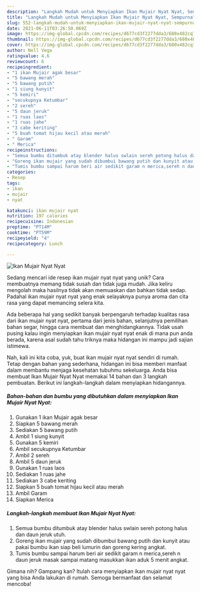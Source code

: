 ```yaml
---
description: "Langkah Mudah untuk Menyiapkan Ikan Mujair Nyat Nyat, Sempurna"
title: "Langkah Mudah untuk Menyiapkan Ikan Mujair Nyat Nyat, Sempurna"
slug: 552-langkah-mudah-untuk-menyiapkan-ikan-mujair-nyat-nyat-sempurna
date: 2021-06-11T03:26:50.069Z
image: https://img-global.cpcdn.com/recipes/d677cd3f2277dda3/680x482cq70/ikan-mujair-nyat-nyat-foto-resep-utama.jpg
thumbnail: https://img-global.cpcdn.com/recipes/d677cd3f2277dda3/680x482cq70/ikan-mujair-nyat-nyat-foto-resep-utama.jpg
cover: https://img-global.cpcdn.com/recipes/d677cd3f2277dda3/680x482cq70/ikan-mujair-nyat-nyat-foto-resep-utama.jpg
author: Nell Vega
ratingvalue: 4.6
reviewcount: 6
recipeingredient:
- "1 ikan Mujair agak besar"
- "5 bawang merah"
- "5 bawang putih"
- "1 siung kunyit"
- "5 kemiri"
- "secukupnya Ketumbar"
- "2 sereh"
- "5 daun jeruk"
- "1 ruas laos"
- "1 ruas jahe"
- "3 cabe keriting"
- "5 buah tomat hijau kecil atau merah"
- " Garam"
- " Merica"
recipeinstructions:
- "Semua bumbu ditumbuk atay blender halus swlain sereh potong halus dan daun jeruk utuh."
- "Goreng ikan mujair yang sudah dibumbui bawang putih dan kunyit atau pakai bumbu ikan siap beli lumurin dan goreng kering angkat."
- "Tumis bumbu sampai harum beri air sedikit garam n merica,sereh n daun jeruk masak sampai matang masukkan ikan aduk 5 menit angkat."
categories:
- Resep
tags:
- ikan
- mujair
- nyat

katakunci: ikan mujair nyat 
nutrition: 197 calories
recipecuisine: Indonesian
preptime: "PT14M"
cooktime: "PT59M"
recipeyield: "4"
recipecategory: Lunch

---
```



![Ikan Mujair Nyat Nyat](https://img-global.cpcdn.com/recipes/d677cd3f2277dda3/680x482cq70/ikan-mujair-nyat-nyat-foto-resep-utama.jpg)

Sedang mencari ide resep ikan mujair nyat nyat yang unik? Cara membuatnya memang tidak susah dan tidak juga mudah. Jika keliru mengolah maka hasilnya tidak akan memuaskan dan bahkan tidak sedap. Padahal ikan mujair nyat nyat yang enak selayaknya punya aroma dan cita rasa yang dapat memancing selera kita.

Ada beberapa hal yang sedikit banyak berpengaruh terhadap kualitas rasa dari ikan mujair nyat nyat, pertama dari jenis bahan, selanjutnya pemilihan bahan segar, hingga cara membuat dan menghidangkannya. Tidak usah pusing kalau ingin menyiapkan ikan mujair nyat nyat enak di mana pun anda berada, karena asal sudah tahu triknya maka hidangan ini mampu jadi sajian istimewa.




Nah, kali ini kita coba, yuk, buat ikan mujair nyat nyat sendiri di rumah. Tetap dengan bahan yang sederhana, hidangan ini bisa memberi manfaat dalam membantu menjaga kesehatan tubuhmu sekeluarga. Anda bisa membuat Ikan Mujair Nyat Nyat memakai 14 bahan dan 3 langkah pembuatan. Berikut ini langkah-langkah dalam menyiapkan hidangannya.

<!--inarticleads1-->

##### Bahan-bahan dan bumbu yang dibutuhkan dalam menyiapkan Ikan Mujair Nyat Nyat:

1. Gunakan 1 ikan Mujair agak besar
1. Siapkan 5 bawang merah
1. Sediakan 5 bawang putih
1. Ambil 1 siung kunyit
1. Gunakan 5 kemiri
1. Ambil secukupnya Ketumbar
1. Ambil 2 sereh
1. Ambil 5 daun jeruk
1. Gunakan 1 ruas laos
1. Sediakan 1 ruas jahe
1. Sediakan 3 cabe keriting
1. Siapkan 5 buah tomat hijau kecil atau merah
1. Ambil  Garam
1. Siapkan  Merica




<!--inarticleads2-->

##### Langkah-langkah membuat Ikan Mujair Nyat Nyat:

1. Semua bumbu ditumbuk atay blender halus swlain sereh potong halus dan daun jeruk utuh.
1. Goreng ikan mujair yang sudah dibumbui bawang putih dan kunyit atau pakai bumbu ikan siap beli lumurin dan goreng kering angkat.
1. Tumis bumbu sampai harum beri air sedikit garam n merica,sereh n daun jeruk masak sampai matang masukkan ikan aduk 5 menit angkat.




Gimana nih? Gampang kan? Itulah cara menyiapkan ikan mujair nyat nyat yang bisa Anda lakukan di rumah. Semoga bermanfaat dan selamat mencoba!
